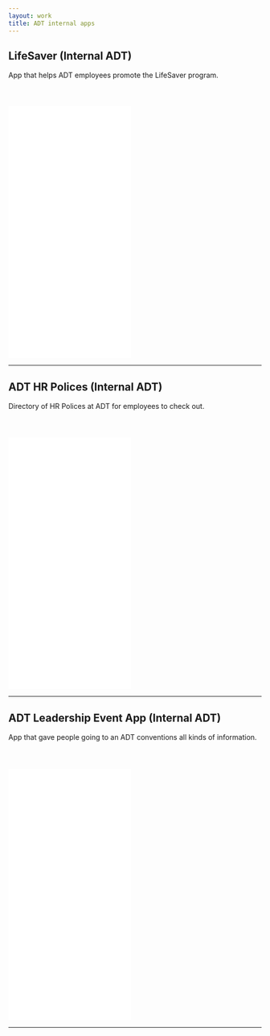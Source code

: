 ```yaml
---
layout: work
title: ADT internal apps
---
```

<h2 class="h2-link">LifeSaver (Internal ADT)</h2>

App that helps ADT employees promote the LifeSaver program.

<iframe style="margin-top: 40px;" src="//player.vimeo.com/video/65975837" width="244" height="500" frameborder="0" webkitallowfullscreen mozallowfullscreen allowfullscreen></iframe>


<hr>

<h2 class="h2-link">ADT HR Polices (Internal ADT)</h2>

Directory of HR Polices at ADT for employees to check out.

<iframe style="margin-top: 40px;" src="//player.vimeo.com/video/65975473" width="244" height="500" frameborder="0" webkitallowfullscreen mozallowfullscreen allowfullscreen></iframe>


<hr>

<h2 class="h2-link">ADT Leadership Event App (Internal ADT)</h2>

App that gave people going to an ADT conventions all kinds of information.

<iframe style="margin-top: 40px;" src="//player.vimeo.com/video/65975836" width="244" height="500" frameborder="0" webkitallowfullscreen mozallowfullscreen allowfullscreen></iframe>

<hr>
